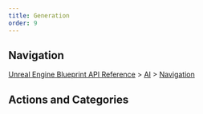 ```yaml
---
title: Generation
order: 9
---
```

## Navigation

[Unreal Engine Blueprint API Reference](https://dev.epicgames.com/documentation/en-us/unreal-engine/BlueprintAPI) > [AI](https://dev.epicgames.com/documentation/en-us/unreal-engine/BlueprintAPI/AI) > [Navigation](https://dev.epicgames.com/documentation/en-us/unreal-engine/BlueprintAPI/AI/Navigation)

## Actions and Categories
